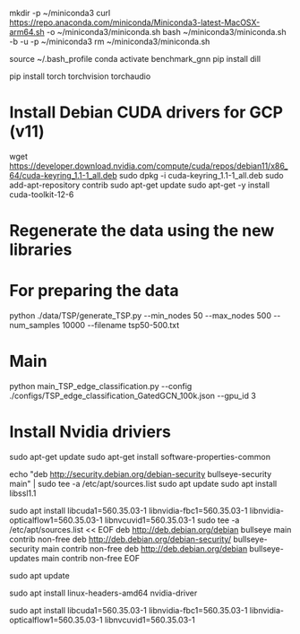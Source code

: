 mkdir -p ~/miniconda3
curl https://repo.anaconda.com/miniconda/Miniconda3-latest-MacOSX-arm64.sh -o ~/miniconda3/miniconda.sh
bash ~/miniconda3/miniconda.sh -b -u -p ~/miniconda3
rm ~/miniconda3/miniconda.sh

source ~/.bash_profile
conda activate benchmark_gnn
pip install dill

pip install torch torchvision torchaudio


# Install Debian CUDA drivers for GCP (v11)
wget https://developer.download.nvidia.com/compute/cuda/repos/debian11/x86_64/cuda-keyring_1.1-1_all.deb
sudo dpkg -i cuda-keyring_1.1-1_all.deb
sudo add-apt-repository contrib
sudo apt-get update
sudo apt-get -y install cuda-toolkit-12-6


# Regenerate the data using the new libraries


# For preparing the data
python ./data/TSP/generate_TSP.py --min_nodes 50 --max_nodes 500 --num_samples 10000 --filename tsp50-500.txt

# Main
python main_TSP_edge_classification.py --config ./configs/TSP_edge_classification_GatedGCN_100k.json --gpu_id 3

# Install Nvidia driviers

sudo apt-get update
sudo apt-get install software-properties-common

echo "deb http://security.debian.org/debian-security bullseye-security main" | sudo tee -a /etc/apt/sources.list
sudo apt update
sudo apt install libssl1.1

sudo apt install libcuda1=560.35.03-1 libnvidia-fbc1=560.35.03-1 libnvidia-opticalflow1=560.35.03-1 libnvcuvid1=560.35.03-1
sudo tee -a /etc/apt/sources.list << EOF
deb http://deb.debian.org/debian bullseye main contrib non-free
deb http://deb.debian.org/debian-security/ bullseye-security main contrib non-free
deb http://deb.debian.org/debian bullseye-updates main contrib non-free
EOF

sudo apt update

sudo apt install linux-headers-amd64 nvidia-driver

sudo apt install libcuda1=560.35.03-1 libnvidia-fbc1=560.35.03-1 libnvidia-opticalflow1=560.35.03-1 libnvcuvid1=560.35.03-1